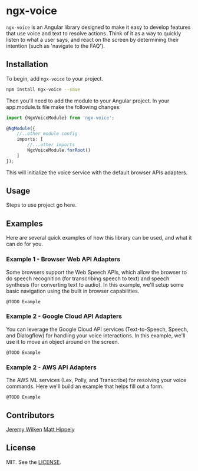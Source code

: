 # ngx-voice

`ngx-voice` is an Angular library designed to make it easy to develop features that use voice and text to resolve actions. Think of it as a way to quickly listen to what a user says, and react on the screen by determining their intention (such as 'navigate to the FAQ').

## Installation

To begin, add `ngx-voice` to your project.

```bash
npm install ngx-voice --save
```

Then you'll need to add the module to your Angular project. In your app.module.ts file make the following changes:

```typescript
import {NgxVoiceModule} from 'ngx-voice';

@NgModule({
    //..other module config
    imports: [
        //...other imports
        NgxVoiceModule.forRoot()
    ]
});
```

This will initialize the voice service with the default browser APIs adapters. 

## Usage

Steps to use project go here.

## Examples

Here are several quick examples of how this library can be used, and what it can do for you.

### Example 1 - Browser Web API Adapters

Some browsers support the Web Speech APIs, which allow the browser to do speech recognition (for transcribing speech to text) and speech synthesis (for converting text to audio). In this example, we'll setup some basic navigation using the built in browser capabilities.

```
@TODO Example
```

### Example 2 - Google Cloud API Adapters

You can leverage the Google Cloud API services (Text-to-Speech, Speech, and Dialogflow) for handling your voice interactions. In this example, we'll use it to move an object around on the screen.

```
@TODO Example
```

### Example 2 - AWS API Adapters

The AWS ML services (Lex, Polly, and Transcribe) for resolving your voice commands. Here we'll build an example that helps fill out a form.

```
@TODO Example
```

## Contributors

[Jeremy Wilken](https://github.com/gnomeontherun)
[Matt Hippely](https://github.com/hipee-lee)

## License

MIT. See the [LICENSE](LICENSE).
